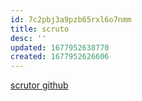 ```yaml
---
id: 7c2pbj3a9pzb65rxl6o7nmm
title: scruto
desc: ''
updated: 1677952638770
created: 1677952626606
---
```


[scrutor github](r.code.dotnet.objectMapping.Mapster)